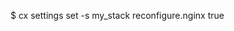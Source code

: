 <!-- post: getting-started-with-manifest-files_what-is-cors? -->


$ cx settings set -s my_stack reconfigure.nginx true

